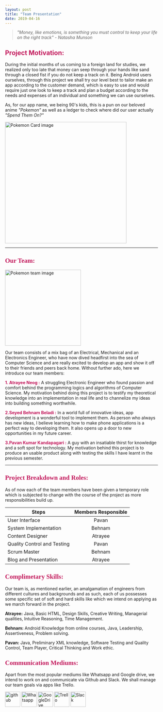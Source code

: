 ```yaml
---
layout: post
title: "Team Presentation"
date: 2019-04-16
---
```


> *"Money, like emotions, is something you must control to keep your life on the right track"  - Natasha Munson*


## **<span style="color:#C2185B ">Project Motivation:</span>**

During the initial months of us coming to a foreign land for studies, we realized only too late that money can seep through your hands like sand through a closed fist if you do not keep a track on it. Being Android users ourselves, through this project we shall try our level best to tailor make an app according to the customer demand, which is easy to use and would require just one look to keep a track and plan a budget according to the needs and expenses of an individual and something we can use ourselves.

As, for our app name, we being 90's kids, this is a pun on our beloved anime *"Pokemon"* as well as a ledger to check where did our user actually *"Spend Them On?"*


<img src="{{site.baseurl}}/images/PokeCard.jpg" alt="Pokemon Card image" width="400" align = "middle" />


***
## **<span style="color:#C2185B; font-family:Cursive">Our Team:</span>**
<img src="{{site.baseurl}}/images/team_pokemon.jpg" alt="Pokemon team image" width="250" align = "middle" />





Our team consists of a mix bag of an Electrical, Mechanical and an Electronics Engineer, who have now dived headfirst into the sea of Computer Science and are  really excited to develop an app and show it off to their friends and peers back home. Without further ado, here we introduce our team members:

**<span style="color:#C2185B">1. Atrayee Neog :</span>** A struggling Electronic Engineer who found passion and comfort behind the programming logics and algorithms of Computer Science. My motivation behind doing this project is to testify my theoretical knowledge into an implementation in real life and to channelize my ideas into building something worthwhile.

**<span style="color:#C2185B">2.Seyed Behnam Beladi :</span>** In a world full of innovative ideas, app development is a wonderful tool to implement them. As person who always has new ideas, I believe learning how to make phone applications is a perfect way to developing them. It also opens up a door to new opportunities in my future career.

**<span style="color:#C2185B">3.Pavan Kumar Kandapagari :</span>** A guy with an insatiable thirst for knowledge and a soft spot for technology. My motivation behind this project is to produce an usable product along with testing the skills I have learnt in the previous semester.


***
## **<span style="color:#C2185B; font-family:Cursive"> Project Breakdown and Roles:</span>**

As of now each of the team members have been given a temporary role which is subjected to change with the course of the project as more responsibilities build up.

 | Steps       | Members Responsible           |
 |------------- |:-------------:|
 | User Interface     | Pavan |
 | System Implementation    | Behnam      |
 | Content Designer | Atrayee     |
 | Quality Control and Testing     | Pavan |
 | Scrum Master    | Behnam      |
 | Blog and Presentation | Atrayee     |


## **<span style="color:#C2185B;font-family:Cursive">Complimetary Skills:</span>**

Our team is, as mentioned earlier, an amalgamation of engineers from different cultures and backgrounds and as such, each of us possesses some specific set of soft and hard skills like which we intend on applying as we march forward in the project.

**Atrayee:**   Java, Basic HTML, Design Skills, Creative Writing, Managerial qualities, Intuitive Reasoning, Time Management.

**Behnam:** Android Knowledge from online courses, Java, Leadership, Assertiveness, Problem solving.

**Pavan:** Java, Preliminary XML knowledge, Software Testing and Quality Control, Team Player, Critical Thinking and Work ethic.
## **<span style= "color:#C2185B;font-family:Cursive">Communication Mediums:</span>**



Apart from the most popular mediums like Whatsapp and Google drive, we intend to work on and communicate via Github and Slack. We shall manage our team goals via apps like Trello.

<a href="https://github.com/" target="_blank"><img src="{{site.baseurl}}/images/GitHub-Mark-120px-plus.png" alt="github" width="50"/></a>
<a href="https://www.whatsapp.com/" target="_blank"><img src="{{site.baseurl}}/images/WhatsApp_Logo_1.png" alt="Whatsapp" width="50"/></a>
<a href="https://drive.google.com/" target="_blank"><img src="{{site.baseurl}}/images/Google_Drive_logo.png" alt="GoogleDrive" width="50"/></a>
<a href="https://trello.com" target="_blank"><img src="{{site.baseurl}}/images/trello_logo.png" alt="Trello" width="50"/></a>
<a href="https://slack.com" target="_blank"><img src="{{site.baseurl}}/images/slack-logo-icon.png" alt="Slack" width="50"/></a>
